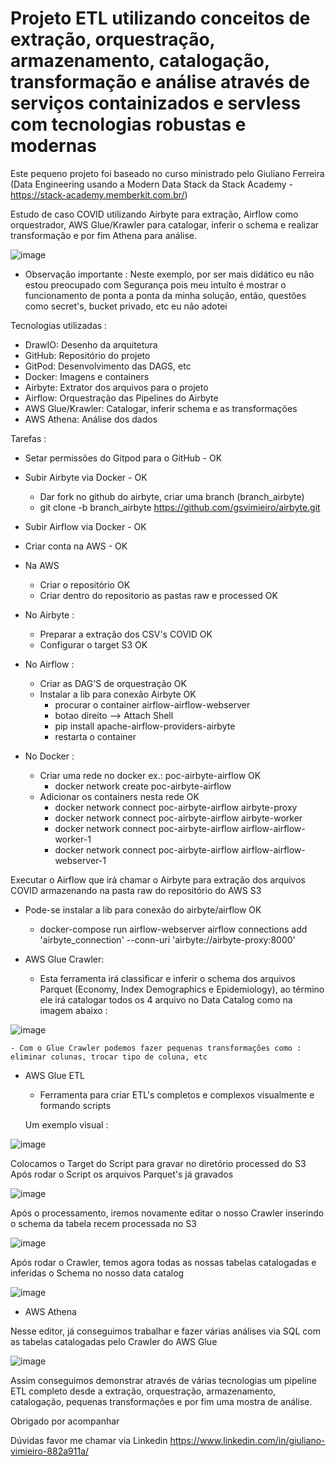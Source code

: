 # Projeto ETL utilizando conceitos de extração, orquestração, armazenamento, catalogação, transformação e análise através de serviços containizados e servless com tecnologias robustas e modernas

Este pequeno projeto foi baseado no curso ministrado pelo Giuliano Ferreira (Data Engineering usando a Modern Data Stack da Stack Academy - https://stack-academy.memberkit.com.br/)

Estudo de caso COVID utilizando Airbyte para extração, Airflow como orquestrador, AWS Glue/Krawler para catalogar, inferir o schema e realizar transformação e por fim Athena para análise. 

![image](https://github.com/gsvimieiro/POC_Covid_AirFlow_AirByte_AWS_Glue_Athena/assets/25323854/238e1e48-fe31-40ff-84b3-82bd0f593450)


- Observação importante : Neste exemplo, por ser mais didático eu não estou preocupado com Segurança pois meu intuíto é mostrar o funcionamento de ponta a ponta da minha solução, então, questões como secret's, bucket privado, etc eu não adotei

Tecnologias utilizadas :

- DrawIO: Desenho da arquitetura
- GitHub: Repositório do projeto
- GitPod: Desenvolvimento das DAGS, etc
- Docker: Imagens e containers
- Airbyte: Extrator dos arquivos para o projeto
- Airflow: Orquestração das Pipelines do Airbyte
- AWS Glue/Krawler: Catalogar, inferir schema e as transformações
- AWS Athena: Análise dos dados

Tarefas :

- Setar permissões do Gitpod para o GitHub - OK
- Subir Airbyte via Docker - OK
    - Dar fork no github do airbyte, criar uma branch (branch_airbyte)
    - git clone -b branch_airbyte https://github.com/gsvimieiro/airbyte.git

- Subir Airflow via Docker - OK
- Criar conta na AWS - OK
- Na AWS
    - Criar o repositório OK
    - Criar dentro do repositorio as pastas raw e processed OK
- No Airbyte :
    - Preparar a extração dos CSV's COVID  OK
    - Configurar o target S3 OK
- No Airflow :
    - Criar as DAG'S de orquestração OK
    - Instalar a lib para conexão Airbyte OK
        - procurar o container airflow-airflow-webserver 
        - botao direito --> Attach Shell
        - pip install apache-airflow-providers-airbyte
        - restarta o container
- No Docker : 
    - Criar uma rede no docker ex.: poc-airbyte-airflow OK
        - docker network create poc-airbyte-airflow
    - Adicionar os containers nesta rede OK
        - docker network connect poc-airbyte-airflow airbyte-proxy
        - docker network connect poc-airbyte-airflow airbyte-worker
        - docker network connect poc-airbyte-airflow airflow-airflow-worker-1
        - docker network connect poc-airbyte-airflow airflow-airflow-webserver-1

Executar o Airflow que irá chamar o Airbyte para extração dos arquivos COVID armazenando na pasta raw do repositório do AWS S3

- Pode-se instalar a lib para conexão do airbyte/airflow  OK

    - docker-compose run airflow-webserver airflow connections add 'airbyte_connection' --conn-uri 'airbyte://airbyte-proxy:8000'

- AWS Glue Crawler:
    - Esta ferramenta irá classificar e inferir o schema dos arquivos Parquet (Economy, Index Demographics e Epidemiology), ao término ele irá catalogar todos os 4 arquivo no Data Catalog como na imagem abaixo :

![image](https://github.com/gsvimieiro/POC_Covid_AirFlow_AirByte_AWS_Glue_Athena/assets/25323854/40cc46b9-89e1-4c49-adb0-355e167a7239)
      
    - Com o Glue Crawler podemos fazer pequenas transformações como : eliminar colunas, trocar tipo de coluna, etc

- AWS Glue ETL

    - Ferramenta para criar ETL's completos e complexos visualmente e formando scripts

    Um exemplo visual :

![image](https://github.com/gsvimieiro/POC_Covid_AirFlow_AirByte_AWS_Glue_Athena/assets/25323854/14dca5e6-272f-4f1a-b2c0-b3280b30f94b)

Colocamos o Target do Script para gravar no diretório processed do S3
Após rodar o Script os arquivos Parquet's já gravados

![image](https://github.com/gsvimieiro/POC_Covid_AirFlow_AirByte_AWS_Glue_Athena/assets/25323854/ee53f3aa-ff12-407c-8a65-f06368ff188f)

Após o processamento, iremos novamente editar o nosso Crawler inserindo o schema da tabela recem processada  no S3

![image](https://github.com/gsvimieiro/POC_Covid_AirFlow_AirByte_AWS_Glue_Athena/assets/25323854/bb55dc96-20a0-4cb5-b8eb-c4536fdf6bc9)

Após rodar o Crawler, temos agora todas as nossas tabelas catalogadas e inferidas o Schema no nosso data catalog

![image](https://github.com/gsvimieiro/POC_Covid_AirFlow_AirByte_AWS_Glue_Athena/assets/25323854/6bcc2458-4f36-4561-a69f-7eb42de65332)


- AWS Athena
  
Nesse editor, já conseguimos trabalhar e fazer várias análises via SQL com as tabelas catalogadas pelo Crawler do AWS Glue

![image](https://github.com/gsvimieiro/POC_Covid_AirFlow_AirByte_AWS_Glue_Athena/assets/25323854/403c24c3-483e-4b76-a1a4-f3c9f686f4b0)


Assim conseguimos demonstrar através de várias tecnologias um pipeline ETL completo desde a extração, orquestração, armazenamento, catalogação, pequenas transformações e por fim uma mostra de análise.

Obrigado por acompanhar 

Dúvidas favor me chamar via Linkedin https://www.linkedin.com/in/giuliano-vimieiro-882a911a/

    


